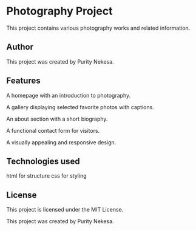 # Photography Project

This project contains various photography works and related information.

## Author

This project was created by Purity Nekesa.

## Features

A homepage with an introduction to photography.

A gallery displaying selected favorite photos with captions.

An about section with a short biography.

A functional contact form for visitors.

A visually appealing and responsive design.

## Technologies used

html for structure
css for styling

## License

This project is licensed under the MIT License.

This project was created by Purity Nekesa.
